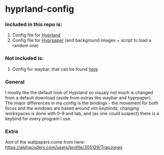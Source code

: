 # hyprland-config
### Included in this repo is:
1. Config file for [Hyprland](https://hyprland.org/)
2. Config file for [Hyprpaper](https://wiki.hyprland.org/Hypr-Ecosystem/hyprpaper/) (and background images + script to load a random one)

### Not included is:
1. Config for waybar, that can be found [here](https://github.com/OliverPalm/waybar-config)

### General
I mostly like the default look of Hyprland so visualy not much is changed from a default download (aside from extras like waybar and hyprpaper). The major differences in my config is the bindings - the movement for both focus and the windows are based around vim keybinds, changing workspaces is done with 0-9 and tab, and (as one could suspect) there is a keybind for every program I use.

### Extra
Alot of the wallpapers come from here:
https://alphacoders.com/users/profile/305129/TrapJones
